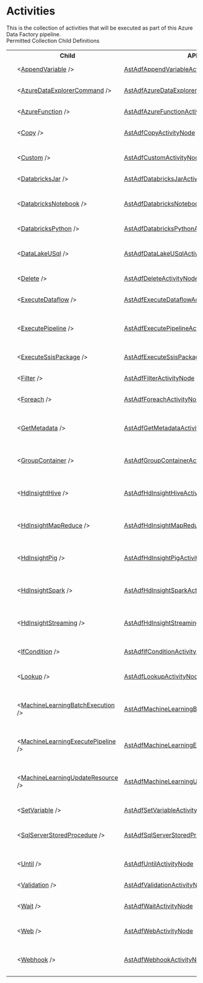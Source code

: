 # Activities

<div class="LanguageSummary"><div class ="SummaryItem">This is the collection of activities that will be executed as part of this Azure Data Factory pipeline.</div></div><div class="SchemaBindingGroup"><div class="SchemaBindingGroupHeader">Permitted Collection Child Definitions</div><table id="SchemaBindingList" class="SchemaBindingList"><tbody><tr><th class="SchemaBindingIconColumnHeader">&nbsp;</th><th class="SchemaBindingNameColumnHeader">Child</th><th class="SchemaBindingTypeColumnHeader">API Type</th><th class="SchemaBindingSummaryColumnHeader">Description</th></tr><tr class="cd0"><td class="SchemaBindingIcon"><div class="NotRequired" /></td><td class="SchemaBindingName"><span class="punc">&lt;</span><a href=Varigence.Languages.Biml.DataFactory.AstAdfAppendVariableActivityNode.html">AppendVariable</a><span class="punc"> /&gt;</span></td><td class="SchemaBindingType"><a href="../api-reference/Varigence.Languages.Biml.DataFactory.AstAdfAppendVariableActivityNode.html">AstAdfAppendVariableActivityNode</a></td><td class="SchemaBindingSummary">AstAdfAppendVariableActivityNode correspond to the Append Variable activity in Azure Data Factory.</td></tr><tr class="cd1"><td class="SchemaBindingIcon"><div class="NotRequired" /></td><td class="SchemaBindingName"><span class="punc">&lt;</span><a href=Varigence.Languages.Biml.DataFactory.AstAdfAzureDataExplorerCommandActivityNode.html">AzureDataExplorerCommand</a><span class="punc"> /&gt;</span></td><td class="SchemaBindingType"><a href="../api-reference/Varigence.Languages.Biml.DataFactory.AstAdfAzureDataExplorerCommandActivityNode.html">AstAdfAzureDataExplorerCommandActivityNode</a></td><td class="SchemaBindingSummary">AstAdfAzureDataExplorerCommandActivityNode objects correspond directly to Azure Data Explorer Command Activites in ADF.</td></tr><tr class="cd0"><td class="SchemaBindingIcon"><div class="NotRequired" /></td><td class="SchemaBindingName"><span class="punc">&lt;</span><a href=Varigence.Languages.Biml.DataFactory.AstAdfAzureFunctionActivityNode.html">AzureFunction</a><span class="punc"> /&gt;</span></td><td class="SchemaBindingType"><a href="../api-reference/Varigence.Languages.Biml.DataFactory.AstAdfAzureFunctionActivityNode.html">AstAdfAzureFunctionActivityNode</a></td><td class="SchemaBindingSummary">AstAdfAzureFunctionActivityNode correspond to the Azure Function activity in Azure Data Factory.</td></tr><tr class="cd1"><td class="SchemaBindingIcon"><div class="NotRequired" /></td><td class="SchemaBindingName"><span class="punc">&lt;</span><a href=Varigence.Languages.Biml.DataFactory.AstAdfCopyActivityNode.html">Copy</a><span class="punc"> /&gt;</span></td><td class="SchemaBindingType"><a href="../api-reference/Varigence.Languages.Biml.DataFactory.AstAdfCopyActivityNode.html">AstAdfCopyActivityNode</a></td><td class="SchemaBindingSummary">AstAdfCopyActivityNode objects correspond directly the Copy activity in Azure Data Factory, which is referred to by the type 'Copy'.</td></tr><tr class="cd0"><td class="SchemaBindingIcon"><div class="NotRequired" /></td><td class="SchemaBindingName"><span class="punc">&lt;</span><a href=Varigence.Languages.Biml.DataFactory.AstAdfCustomActivityNode.html">Custom</a><span class="punc"> /&gt;</span></td><td class="SchemaBindingType"><a href="../api-reference/Varigence.Languages.Biml.DataFactory.AstAdfCustomActivityNode.html">AstAdfCustomActivityNode</a></td><td class="SchemaBindingSummary">AstAdfCustomActivityNode objects correspond directly the custom activity in Azure Data Factory, which is referred to by the type 'Custom'.</td></tr><tr class="cd1"><td class="SchemaBindingIcon"><div class="NotRequired" /></td><td class="SchemaBindingName"><span class="punc">&lt;</span><a href=Varigence.Languages.Biml.DataFactory.AstAdfDatabricksJarActivityNode.html">DatabricksJar</a><span class="punc"> /&gt;</span></td><td class="SchemaBindingType"><a href="../api-reference/Varigence.Languages.Biml.DataFactory.AstAdfDatabricksJarActivityNode.html">AstAdfDatabricksJarActivityNode</a></td><td class="SchemaBindingSummary">DatabricksJar correspond to the Databricks Jar transformation activity in Azure Data Factory.</td></tr><tr class="cd0"><td class="SchemaBindingIcon"><div class="NotRequired" /></td><td class="SchemaBindingName"><span class="punc">&lt;</span><a href=Varigence.Languages.Biml.DataFactory.AstAdfDatabricksNotebookActivityNode.html">DatabricksNotebook</a><span class="punc"> /&gt;</span></td><td class="SchemaBindingType"><a href="../api-reference/Varigence.Languages.Biml.DataFactory.AstAdfDatabricksNotebookActivityNode.html">AstAdfDatabricksNotebookActivityNode</a></td><td class="SchemaBindingSummary">AstAdfDatabricksNotebookActivityNode correspond to Databricks Notebook activities in Azure Data Factory. This allows you to run a Databricks notebook in your Databricks workspace.</td></tr><tr class="cd1"><td class="SchemaBindingIcon"><div class="NotRequired" /></td><td class="SchemaBindingName"><span class="punc">&lt;</span><a href=Varigence.Languages.Biml.DataFactory.AstAdfDatabricksPythonActivityNode.html">DatabricksPython</a><span class="punc"> /&gt;</span></td><td class="SchemaBindingType"><a href="../api-reference/Varigence.Languages.Biml.DataFactory.AstAdfDatabricksPythonActivityNode.html">AstAdfDatabricksPythonActivityNode</a></td><td class="SchemaBindingSummary">DatabricksPython correspond to the Databricks Python transformation activity in Azure Data Factory.</td></tr><tr class="cd0"><td class="SchemaBindingIcon"><div class="NotRequired" /></td><td class="SchemaBindingName"><span class="punc">&lt;</span><a href=Varigence.Languages.Biml.DataFactory.AstAdfDataLakeUSqlActivityNode.html">DataLakeUSql</a><span class="punc"> /&gt;</span></td><td class="SchemaBindingType"><a href="../api-reference/Varigence.Languages.Biml.DataFactory.AstAdfDataLakeUSqlActivityNode.html">AstAdfDataLakeUSqlActivityNode</a></td><td class="SchemaBindingSummary">AstAdfDataLakeUSqlActivityNode objects correspond directly the Data Lake Analytics U-SQL activity in Azure Data Factory, which is referred to by the type 'DataLakeAnalyticsU-SQL'.</td></tr><tr class="cd1"><td class="SchemaBindingIcon"><div class="NotRequired" /></td><td class="SchemaBindingName"><span class="punc">&lt;</span><a href=Varigence.Languages.Biml.DataFactory.AstAdfDeleteActivityNode.html">Delete</a><span class="punc"> /&gt;</span></td><td class="SchemaBindingType"><a href="../api-reference/Varigence.Languages.Biml.DataFactory.AstAdfDeleteActivityNode.html">AstAdfDeleteActivityNode</a></td><td class="SchemaBindingSummary">AstAdfDeleteActivityNode correspond to the Delete activity in Azure Data Factory.</td></tr><tr class="cd0"><td class="SchemaBindingIcon"><div class="NotRequired" /></td><td class="SchemaBindingName"><span class="punc">&lt;</span><a href=Varigence.Languages.Biml.DataFactory.AstAdfExecuteDataflowActivityNode.html">ExecuteDataflow</a><span class="punc"> /&gt;</span></td><td class="SchemaBindingType"><a href="../api-reference/Varigence.Languages.Biml.DataFactory.AstAdfExecuteDataflowActivityNode.html">AstAdfExecuteDataflowActivityNode</a></td><td class="SchemaBindingSummary">AstAdfExecuteDataflowActivityNode objects correspond directly the Execute Data Flow activity in Azure Data Factory.</td></tr><tr class="cd1"><td class="SchemaBindingIcon"><div class="NotRequired" /></td><td class="SchemaBindingName"><span class="punc">&lt;</span><a href=Varigence.Languages.Biml.DataFactory.AstAdfExecutePipelineActivityNode.html">ExecutePipeline</a><span class="punc"> /&gt;</span></td><td class="SchemaBindingType"><a href="../api-reference/Varigence.Languages.Biml.DataFactory.AstAdfExecutePipelineActivityNode.html">AstAdfExecutePipelineActivityNode</a></td><td class="SchemaBindingSummary">AstAdfExecutePipelineActivityNode objects correspond directly to the Execute Pipeline activity in Azure Data Factory, which is referred to by the type 'ExecutePipeline'.</td></tr><tr class="cd0"><td class="SchemaBindingIcon"><div class="NotRequired" /></td><td class="SchemaBindingName"><span class="punc">&lt;</span><a href=Varigence.Languages.Biml.DataFactory.AstAdfExecuteSsisPackageActivityNode.html">ExecuteSsisPackage</a><span class="punc"> /&gt;</span></td><td class="SchemaBindingType"><a href="../api-reference/Varigence.Languages.Biml.DataFactory.AstAdfExecuteSsisPackageActivityNode.html">AstAdfExecuteSsisPackageActivityNode</a></td><td class="SchemaBindingSummary">AstAdfExecuteSsisPackageActivityNode correspond to Execute SSIS Package activities in Azure Data Factory.</td></tr><tr class="cd1"><td class="SchemaBindingIcon"><div class="NotRequired" /></td><td class="SchemaBindingName"><span class="punc">&lt;</span><a href=Varigence.Languages.Biml.DataFactory.AstAdfFilterActivityNode.html">Filter</a><span class="punc"> /&gt;</span></td><td class="SchemaBindingType"><a href="../api-reference/Varigence.Languages.Biml.DataFactory.AstAdfFilterActivityNode.html">AstAdfFilterActivityNode</a></td><td class="SchemaBindingSummary">AstAdfFilterActivityNode correspond to the Filter control flow activity in Azure Data Factory.</td></tr><tr class="cd0"><td class="SchemaBindingIcon"><div class="NotRequired" /></td><td class="SchemaBindingName"><span class="punc">&lt;</span><a href=Varigence.Languages.Biml.DataFactory.AstAdfForeachActivityNode.html">Foreach</a><span class="punc"> /&gt;</span></td><td class="SchemaBindingType"><a href="../api-reference/Varigence.Languages.Biml.DataFactory.AstAdfForeachActivityNode.html">AstAdfForeachActivityNode</a></td><td class="SchemaBindingSummary">AstAdfForeachActivityNode objects correspond directly to the Until activity in Azure Data Factory, which is referred to by the type 'Until'.</td></tr><tr class="cd1"><td class="SchemaBindingIcon"><div class="NotRequired" /></td><td class="SchemaBindingName"><span class="punc">&lt;</span><a href=Varigence.Languages.Biml.DataFactory.AstAdfGetMetadataActivityNode.html">GetMetadata</a><span class="punc"> /&gt;</span></td><td class="SchemaBindingType"><a href="../api-reference/Varigence.Languages.Biml.DataFactory.AstAdfGetMetadataActivityNode.html">AstAdfGetMetadataActivityNode</a></td><td class="SchemaBindingSummary">AstAdfGetMetadataActivityNode objects correspond directly to the Get Metadata activity in Azure Data Factory, which is referred to by the type 'GetMetadata'.</td></tr><tr class="cd0"><td class="SchemaBindingIcon"><div class="NotRequired" /></td><td class="SchemaBindingName"><span class="punc">&lt;</span><a href=Varigence.Languages.Biml.DataFactory.AstAdfGroupContainerActivityNode.html">GroupContainer</a><span class="punc"> /&gt;</span></td><td class="SchemaBindingType"><a href="../api-reference/Varigence.Languages.Biml.DataFactory.AstAdfGroupContainerActivityNode.html">AstAdfGroupContainerActivityNode</a></td><td class="SchemaBindingSummary">AstAdfGroupContainerActivityNode objects are virtual activities in Biml that enable child activities to be more easily organized and for dependencies to be authored more centrally.</td></tr><tr class="cd1"><td class="SchemaBindingIcon"><div class="NotRequired" /></td><td class="SchemaBindingName"><span class="punc">&lt;</span><a href=Varigence.Languages.Biml.DataFactory.AstAdfHdInsightHiveActivityNode.html">HdInsightHive</a><span class="punc"> /&gt;</span></td><td class="SchemaBindingType"><a href="../api-reference/Varigence.Languages.Biml.DataFactory.AstAdfHdInsightHiveActivityNode.html">AstAdfHdInsightHiveActivityNode</a></td><td class="SchemaBindingSummary">AstAdfHdInsightHiveActivityNode objects correspond directly the HDInsight Hive activity in Azure Data Factory, which is referred to by the type 'HDInsightHive'.</td></tr><tr class="cd0"><td class="SchemaBindingIcon"><div class="NotRequired" /></td><td class="SchemaBindingName"><span class="punc">&lt;</span><a href=Varigence.Languages.Biml.DataFactory.AstAdfHdInsightMapReduceActivityNode.html">HdInsightMapReduce</a><span class="punc"> /&gt;</span></td><td class="SchemaBindingType"><a href="../api-reference/Varigence.Languages.Biml.DataFactory.AstAdfHdInsightMapReduceActivityNode.html">AstAdfHdInsightMapReduceActivityNode</a></td><td class="SchemaBindingSummary">AstAdfHdInsightMapReduceActivityNode objects correspond directly the HDInsight MapReduce activity in Azure Data Factory, which is referred to by the type 'HDInsightMapReduce'.</td></tr><tr class="cd1"><td class="SchemaBindingIcon"><div class="NotRequired" /></td><td class="SchemaBindingName"><span class="punc">&lt;</span><a href=Varigence.Languages.Biml.DataFactory.AstAdfHdInsightPigActivityNode.html">HdInsightPig</a><span class="punc"> /&gt;</span></td><td class="SchemaBindingType"><a href="../api-reference/Varigence.Languages.Biml.DataFactory.AstAdfHdInsightPigActivityNode.html">AstAdfHdInsightPigActivityNode</a></td><td class="SchemaBindingSummary">AstAdfHdInsightPigActivityNode objects correspond directly the HDInsight Pig activity in Azure Data Factory, which is referred to by the type 'HDInsightPig'.</td></tr><tr class="cd0"><td class="SchemaBindingIcon"><div class="NotRequired" /></td><td class="SchemaBindingName"><span class="punc">&lt;</span><a href=Varigence.Languages.Biml.DataFactory.AstAdfHdInsightSparkActivityNode.html">HdInsightSpark</a><span class="punc"> /&gt;</span></td><td class="SchemaBindingType"><a href="../api-reference/Varigence.Languages.Biml.DataFactory.AstAdfHdInsightSparkActivityNode.html">AstAdfHdInsightSparkActivityNode</a></td><td class="SchemaBindingSummary">AstAdfHdInsightSparkActivityNode objects correspond directly the HDInsight Spark activity in Azure Data Factory, which is referred to by the type 'HDInsightSpark'.</td></tr><tr class="cd1"><td class="SchemaBindingIcon"><div class="NotRequired" /></td><td class="SchemaBindingName"><span class="punc">&lt;</span><a href=Varigence.Languages.Biml.DataFactory.AstAdfHdInsightStreamingActivityNode.html">HdInsightStreaming</a><span class="punc"> /&gt;</span></td><td class="SchemaBindingType"><a href="../api-reference/Varigence.Languages.Biml.DataFactory.AstAdfHdInsightStreamingActivityNode.html">AstAdfHdInsightStreamingActivityNode</a></td><td class="SchemaBindingSummary">AstAdfHdInsightStreamingActivityNode objects correspond directly the HDInsight Streaming activity in Azure Data Factory, which is referred to by the type 'HDInsightStreamingActivity'.</td></tr><tr class="cd0"><td class="SchemaBindingIcon"><div class="NotRequired" /></td><td class="SchemaBindingName"><span class="punc">&lt;</span><a href=Varigence.Languages.Biml.DataFactory.AstAdfIfConditionActivityNode.html">IfCondition</a><span class="punc"> /&gt;</span></td><td class="SchemaBindingType"><a href="../api-reference/Varigence.Languages.Biml.DataFactory.AstAdfIfConditionActivityNode.html">AstAdfIfConditionActivityNode</a></td><td class="SchemaBindingSummary">AstAdfIfConditionActivityNode objects correspond directly to the If Condition activity in Azure Data Factory, which is referred to by the type 'IfCondition'.</td></tr><tr class="cd1"><td class="SchemaBindingIcon"><div class="NotRequired" /></td><td class="SchemaBindingName"><span class="punc">&lt;</span><a href=Varigence.Languages.Biml.DataFactory.AstAdfLookupActivityNode.html">Lookup</a><span class="punc"> /&gt;</span></td><td class="SchemaBindingType"><a href="../api-reference/Varigence.Languages.Biml.DataFactory.AstAdfLookupActivityNode.html">AstAdfLookupActivityNode</a></td><td class="SchemaBindingSummary">AstAdfLookupActivityNode objects correspond directly to the Lookup activity in Azure Data Factory, which is referred to by the type 'Lookup'.</td></tr><tr class="cd0"><td class="SchemaBindingIcon"><div class="NotRequired" /></td><td class="SchemaBindingName"><span class="punc">&lt;</span><a href=Varigence.Languages.Biml.DataFactory.AstAdfMachineLearningBatchExecutionActivityNode.html">MachineLearningBatchExecution</a><span class="punc"> /&gt;</span></td><td class="SchemaBindingType"><a href="../api-reference/Varigence.Languages.Biml.DataFactory.AstAdfMachineLearningBatchExecutionActivityNode.html">AstAdfMachineLearningBatchExecutionActivityNode</a></td><td class="SchemaBindingSummary">AstAdfMachineLearningBatchExecutionActivityNode objects correspond directly the Azure Machine Learning web service Batch Execution activity in Azure Data Factory, which is referred to by the type 'AzureMLBatchExecution'.</td></tr><tr class="cd1"><td class="SchemaBindingIcon"><div class="NotRequired" /></td><td class="SchemaBindingName"><span class="punc">&lt;</span><a href=Varigence.Languages.Biml.DataFactory.AstAdfMachineLearningExecutePipelineActivityNode.html">MachineLearningExecutePipeline</a><span class="punc"> /&gt;</span></td><td class="SchemaBindingType"><a href="../api-reference/Varigence.Languages.Biml.DataFactory.AstAdfMachineLearningExecutePipelineActivityNode.html">AstAdfMachineLearningExecutePipelineActivityNode</a></td><td class="SchemaBindingSummary">AstAdfMachineLearningExecutePipelineActivityNode objects correspond directly the Azure Machine Learning Execute Pipeline activity in Azure Data Factory.</td></tr><tr class="cd0"><td class="SchemaBindingIcon"><div class="NotRequired" /></td><td class="SchemaBindingName"><span class="punc">&lt;</span><a href=Varigence.Languages.Biml.DataFactory.AstAdfMachineLearningUpdateResourceActivityNode.html">MachineLearningUpdateResource</a><span class="punc"> /&gt;</span></td><td class="SchemaBindingType"><a href="../api-reference/Varigence.Languages.Biml.DataFactory.AstAdfMachineLearningUpdateResourceActivityNode.html">AstAdfMachineLearningUpdateResourceActivityNode</a></td><td class="SchemaBindingSummary">AstAdfMachineLearningUpdateResourceActivityNode objects correspond directly the Azure Machine Learning Update Resource activity in Azure Data Factory, which is referred to by the type 'AzureMLBatchExecution'.</td></tr><tr class="cd1"><td class="SchemaBindingIcon"><div class="NotRequired" /></td><td class="SchemaBindingName"><span class="punc">&lt;</span><a href=Varigence.Languages.Biml.DataFactory.AstAdfSetVariableActivityNode.html">SetVariable</a><span class="punc"> /&gt;</span></td><td class="SchemaBindingType"><a href="../api-reference/Varigence.Languages.Biml.DataFactory.AstAdfSetVariableActivityNode.html">AstAdfSetVariableActivityNode</a></td><td class="SchemaBindingSummary">AstAdfSetVariableActivityNode correspond to the Set Variable activity in Azure Data Factory.</td></tr><tr class="cd0"><td class="SchemaBindingIcon"><div class="NotRequired" /></td><td class="SchemaBindingName"><span class="punc">&lt;</span><a href=Varigence.Languages.Biml.DataFactory.AstAdfSqlServerStoredProcedureActivityNode.html">SqlServerStoredProcedure</a><span class="punc"> /&gt;</span></td><td class="SchemaBindingType"><a href="../api-reference/Varigence.Languages.Biml.DataFactory.AstAdfSqlServerStoredProcedureActivityNode.html">AstAdfSqlServerStoredProcedureActivityNode</a></td><td class="SchemaBindingSummary">AstAdfSqlServerStoredProcedureActivityNode objects correspond directly the SQL Server Stored Procedure activity in Azure Data Factory, which is referred to by the type 'SqlServerStoredProcedure'.</td></tr><tr class="cd1"><td class="SchemaBindingIcon"><div class="NotRequired" /></td><td class="SchemaBindingName"><span class="punc">&lt;</span><a href=Varigence.Languages.Biml.DataFactory.AstAdfUntilActivityNode.html">Until</a><span class="punc"> /&gt;</span></td><td class="SchemaBindingType"><a href="../api-reference/Varigence.Languages.Biml.DataFactory.AstAdfUntilActivityNode.html">AstAdfUntilActivityNode</a></td><td class="SchemaBindingSummary">AstAdfUntilActivityNode objects correspond directly to the Until activity in Azure Data Factory, which is referred to by the type 'Until'.</td></tr><tr class="cd0"><td class="SchemaBindingIcon"><div class="NotRequired" /></td><td class="SchemaBindingName"><span class="punc">&lt;</span><a href=Varigence.Languages.Biml.DataFactory.AstAdfValidationActivityNode.html">Validation</a><span class="punc"> /&gt;</span></td><td class="SchemaBindingType"><a href="../api-reference/Varigence.Languages.Biml.DataFactory.AstAdfValidationActivityNode.html">AstAdfValidationActivityNode</a></td><td class="SchemaBindingSummary">AstAdfValidationActivityNode correspond to the Validation activity in Azure Data Factory.</td></tr><tr class="cd1"><td class="SchemaBindingIcon"><div class="NotRequired" /></td><td class="SchemaBindingName"><span class="punc">&lt;</span><a href=Varigence.Languages.Biml.DataFactory.AstAdfWaitActivityNode.html">Wait</a><span class="punc"> /&gt;</span></td><td class="SchemaBindingType"><a href="../api-reference/Varigence.Languages.Biml.DataFactory.AstAdfWaitActivityNode.html">AstAdfWaitActivityNode</a></td><td class="SchemaBindingSummary">AstAdfWaitActivityNode objects correspond directly to the Wait activity in Azure Data Factory, which is referred to by the type 'Wait'.</td></tr><tr class="cd0"><td class="SchemaBindingIcon"><div class="NotRequired" /></td><td class="SchemaBindingName"><span class="punc">&lt;</span><a href=Varigence.Languages.Biml.DataFactory.AstAdfWebActivityNode.html">Web</a><span class="punc"> /&gt;</span></td><td class="SchemaBindingType"><a href="../api-reference/Varigence.Languages.Biml.DataFactory.AstAdfWebActivityNode.html">AstAdfWebActivityNode</a></td><td class="SchemaBindingSummary">AstAdfWebActivityNode objects correspond directly to the Web activity in Azure Data Factory, which is referred to by the type 'WebActivity'.</td></tr><tr class="cd1"><td class="SchemaBindingIcon"><div class="NotRequired" /></td><td class="SchemaBindingName"><span class="punc">&lt;</span><a href=Varigence.Languages.Biml.DataFactory.AstAdfWebhookActivityNode.html">Webhook</a><span class="punc"> /&gt;</span></td><td class="SchemaBindingType"><a href="../api-reference/Varigence.Languages.Biml.DataFactory.AstAdfWebhookActivityNode.html">AstAdfWebhookActivityNode</a></td><td class="SchemaBindingSummary">AstAdfWebhookActivityNode objects correspond directly to the Webhook activity in Azure Data Factory, which is referred to by the type 'WebhookActivity'.</td></tr></tbody></table></div>